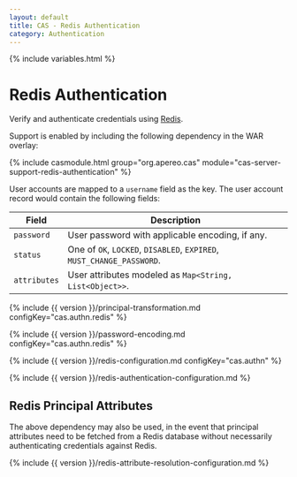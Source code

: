 ```yaml
---
layout: default
title: CAS - Redis Authentication
category: Authentication
---
```


{% include variables.html %}

# Redis Authentication

Verify and authenticate credentials using [Redis](https://redis.io/).

Support is enabled by including the following dependency in the WAR overlay:

{% include casmodule.html group="org.apereo.cas" module="cas-server-support-redis-authentication" %}

User accounts are mapped to a `username` field as the key. The user account record would contain the following fields:

| Field                     | Description    
|---------------------------|----------------------------------------------------------------------------
| `password`           | User password with applicable encoding, if any.
| `status`             | One of `OK`, `LOCKED`, `DISABLED`, `EXPIRED`, `MUST_CHANGE_PASSWORD`.
| `attributes`         | User attributes modeled as `Map<String, List<Object>>`.

{% include {{ version }}/principal-transformation.md configKey="cas.authn.redis" %}

{% include {{ version }}/password-encoding.md configKey="cas.authn.redis" %}

{% include {{ version }}/redis-configuration.md configKey="cas.authn" %}

{% include {{ version }}/redis-authentication-configuration.md %}

## Redis Principal Attributes

The above dependency may also be used, in the event that principal attributes need to be fetched from a 
Redis database without necessarily authenticating credentials against Redis. 

{% include {{ version }}/redis-attribute-resolution-configuration.md %}
